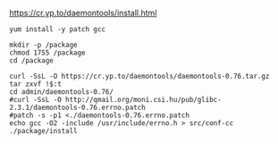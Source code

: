 https://cr.yp.to/daemontools/install.html

```
yum install -y patch gcc
```

```
mkdir -p /package
chmod 1755 /package
cd /package
```

```
curl -SsL -O https://cr.yp.to/daemontools/daemontools-0.76.tar.gz
tar zxvf !$:t
cd admin/daemontools-0.76/
#curl -SsL -O http://qmail.org/moni.csi.hu/pub/glibc-2.3.1/daemontools-0.76.errno.patch
#patch -s -p1 <./daemontools-0.76.errno.patch
echo gcc -O2 -include /usr/include/errno.h > src/conf-cc
./package/install
```
